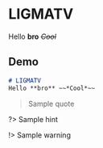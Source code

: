 # LIGMATV
Hello **bro** ~~*Cool*~~

## Demo

```README.md
# LIGMATV
Hello **bro** ~~*Cool*~~
```

> Sample quote

?> Sample hint

!> Sample warning 
